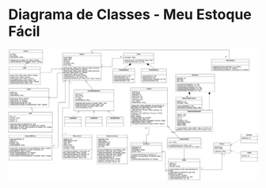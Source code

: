 # Diagrama de Classes - Meu Estoque Fácil

![alt Diagrama de Classes](https://github.com/alexandreggoncalves/appControleEstoque/blob/main/docs/diagramas-estaticos/diagramaMeuEstoqueFacil_final.jpg)
